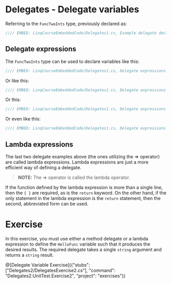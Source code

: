 # Delegates - Delegate variables

Referring to the `FuncTwoInts` type, previously declared as:

```csharp
//// EMBED: LinqCourseEmbeddedCode/Delegates1.cs, Example delegate declaration
```

## Delegate expressions
The `FuncTwoInts` type can be used to declare variables like this:

```csharp
//// EMBED: LinqCourseEmbeddedCode/Delegates1.cs, Delegate expressions 1
```

Or like this:

```csharp
//// EMBED: LinqCourseEmbeddedCode/Delegates1.cs, Delegate expressions 2
```

Or this:

```csharp
//// EMBED: LinqCourseEmbeddedCode/Delegates1.cs, Delegate expressions 3
```

Or even like this:

```csharp
//// EMBED: LinqCourseEmbeddedCode/Delegates1.cs, Delegate expressions 4
```

## Lambda expressions
The last two delegate examples above (the ones utilizing the => operator) are called lambda expressions. Lambda expressions are just a more efficient way of defining a delegate.

> **NOTE:** The => operator is called the lambda operator.

If the function defined by the lambda expression is more than a single line, then the `{ }` are required, as is the `return` keyword. On the other hand, if the only statement in the lambda expression is the `return` statement, then the second, abbreviated form can be used.

# Exercise
In this exercise, you must use either a method delegate or a lambda expression to define the `HelloFunc` variable such that it produces the desired results. The required delegate takes a single `string` argument and returns a `string` result.

@[Delegate Variable Exercise]({"stubs": ["Delegates2/DelegatesExercise2.cs"], "command": "Delegates2.UnitTest.Exercise2", "project": "exercises"})
